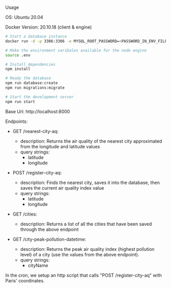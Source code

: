 Usage

OS: Ubuntu 20.04

Docker Version: 20.10.18 (client & engine)

```bash
# Start a database instance
docker run -d -p 3306:3306 -e MYSQL_ROOT_PASSWORD=<PASSWORD_IN_ENV_FILE> mysql:8.0

# Make the environment varibales available for the node engine
source .env

# Install dependencies
npm install

# Ready the database
npm run database:create
npm run migrations:migrate

# Start the development server
npm run start
```

Base Url: http://localhost:8000

Endpoints:

- GET /nearest-city-aq:
    
    - description: Returns the air quality of the nearest city approximated from the longitude and latitude values
    - query strings:
        - latitude
        - longitude

- POST /register-city-aq:
    - description: Finds the nearest city, saves it into the database, then saves the current air quality index value
    - query strings:
        - latitude
        - longitude

- GET /cities:
    - description: Returns a list of all the cities that have been saved through the above endpoint

- GET /city-peak-pollution-datetime:
    - description: Returns the peak air quality index (highest pollution level) of a city (use the values from the above endpoint).
    - query strings:
        - cityName

In the cron, we setup an http script that calls "POST /register-city-aq" with Paris' coordinates.